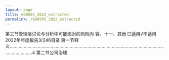 ```yaml
---
layout: page
title: 600505_2022_extracted
permalink: /600505_2022_extracted
---
```


第三节管理层讨论与分析中可能面对的风险内
容。十一、其他
□适用√不适用2022年年度报告3/246目录
第一节释义..............................................................................................................................................4
第二节公司治理